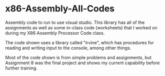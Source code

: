 # x86-Assembly-All-Codes
Assembly code to run to use visual studio.
This library has all of the assignments as well as some in-class code (worksheets) that I worked on during my X86 Assembly Processor Code class.

The code shown uses a library called "irvine", which has procedures for reading and writing input to the console, among other things.

Most of the code shown is from simple problems and assignments, but Assignment 8 was the final project and shows my current capability before further training.
